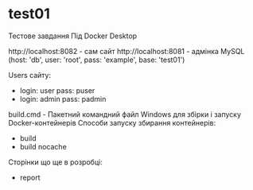 # test01

Тестове завдання
Під Docker Desktop

http://localhost:8082 - сам сайт
http://localhost:8081 - адмінка MySQL (host: 'db', user: 'root', pass: 'example', base: 'test01')

Users сайту:
- login: user   pass: puser
- login: admin  pass: padmin

build.cmd - Пакетний командний файл Windows для збірки і запуску Docker-контейнерів
Способи запуску збирання контейнерів:
- build
- build nocache 


Сторінки що ще в розробці:
- report

